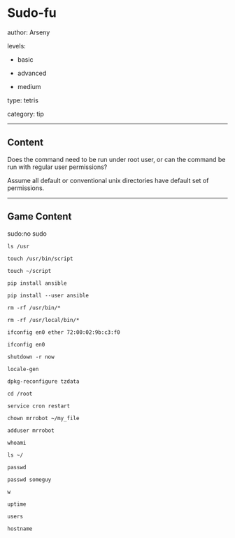 # Sudo-fu
author: Arseny

levels:

  - basic

  - advanced

  - medium

type: tetris

category: tip

---
## Content

Does the command need to be run under root user, or can the command be run with regular user permissions?

Assume all default or conventional unix directories have default set of permissions.

---
## Game Content

sudo:no sudo
```true
ls /usr
```
```false
touch /usr/bin/script
```
```true
touch ~/script
```
```false
pip install ansible
```
```true
pip install --user ansible
```
```false
rm -rf /usr/bin/*
```
```false
rm -rf /usr/local/bin/*
```
```false
ifconfig en0 ether 72:00:02:9b:c3:f0
```
```true
ifconfig en0
```
```false
shutdown -r now
```
```false
locale-gen
```
```false
dpkg-reconfigure tzdata
```
```false
cd /root
```
```false
service cron restart
```
```false
chown mrrobot ~/my_file
```
```false
adduser mrrobot
```
```true
whoami
```
```true
ls ~/
```
```true
passwd
```
```false
passwd someguy
```
```true
w
```
```true
uptime
```
```true
users
```
```true
hostname
```